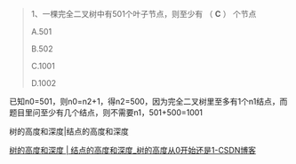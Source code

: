 > 1、一棵完全二叉树中有501个叶子节点，则至少有 （ **C** ） 个节点
> 
> A.501
> 
> B.502
> 
> C.1001
> 
> D.1002

已知n0=501，则n0=n2+1，得n2=500，因为完全二叉树里至多有1个n1结点，而题目里问至少有几个结点，则不需要n1，501+500=1001

树的高度和深度|结点的高度和深度

[树的高度和深度 | 结点的高度和深度_树的高度从0开始还是1-CSDN博客](https://blog.csdn.net/qq_36667170/article/details/84142019)

